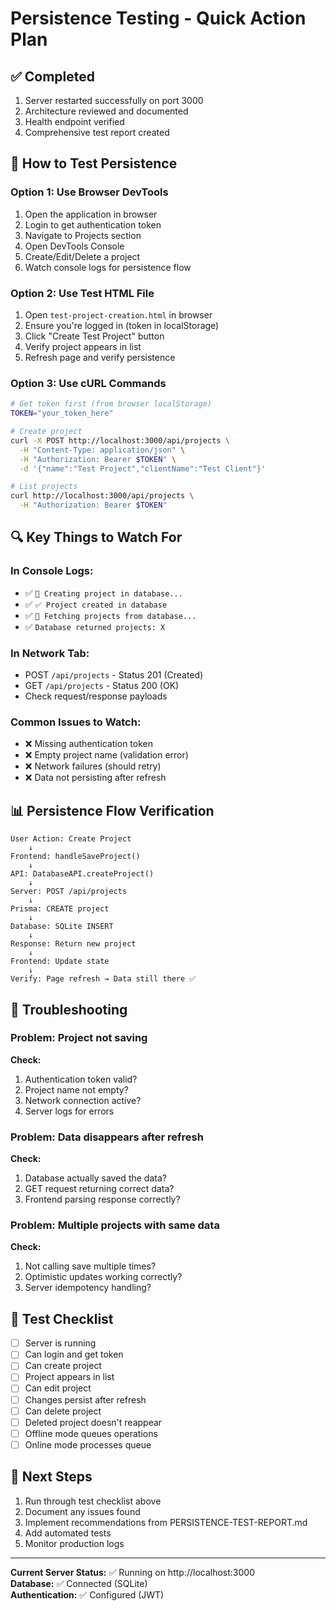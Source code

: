 # Persistence Testing - Quick Action Plan

## ✅ Completed
1. Server restarted successfully on port 3000
2. Architecture reviewed and documented
3. Health endpoint verified
4. Comprehensive test report created

## 🎯 How to Test Persistence

### Option 1: Use Browser DevTools
1. Open the application in browser
2. Login to get authentication token
3. Navigate to Projects section
4. Open DevTools Console
5. Create/Edit/Delete a project
6. Watch console logs for persistence flow

### Option 2: Use Test HTML File
1. Open `test-project-creation.html` in browser
2. Ensure you're logged in (token in localStorage)
3. Click "Create Test Project" button
4. Verify project appears in list
5. Refresh page and verify persistence

### Option 3: Use cURL Commands
```bash
# Get token first (from browser localStorage)
TOKEN="your_token_here"

# Create project
curl -X POST http://localhost:3000/api/projects \
  -H "Content-Type: application/json" \
  -H "Authorization: Bearer $TOKEN" \
  -d '{"name":"Test Project","clientName":"Test Client"}'

# List projects
curl http://localhost:3000/api/projects \
  -H "Authorization: Bearer $TOKEN"
```

## 🔍 Key Things to Watch For

### In Console Logs:
- ✅ `📡 Creating project in database...`
- ✅ `✅ Project created in database`
- ✅ `📡 Fetching projects from database...`
- ✅ `Database returned projects: X`

### In Network Tab:
- POST `/api/projects` - Status 201 (Created)
- GET `/api/projects` - Status 200 (OK)
- Check request/response payloads

### Common Issues to Watch:
- ❌ Missing authentication token
- ❌ Empty project name (validation error)
- ❌ Network failures (should retry)
- ❌ Data not persisting after refresh

## 📊 Persistence Flow Verification

```
User Action: Create Project
    ↓
Frontend: handleSaveProject()
    ↓
API: DatabaseAPI.createProject()
    ↓
Server: POST /api/projects
    ↓
Prisma: CREATE project
    ↓
Database: SQLite INSERT
    ↓
Response: Return new project
    ↓
Frontend: Update state
    ↓
Verify: Page refresh → Data still there ✅
```

## 🐛 Troubleshooting

### Problem: Project not saving
**Check:**
1. Authentication token valid?
2. Project name not empty?
3. Network connection active?
4. Server logs for errors

### Problem: Data disappears after refresh
**Check:**
1. Database actually saved the data?
2. GET request returning correct data?
3. Frontend parsing response correctly?

### Problem: Multiple projects with same data
**Check:**
1. Not calling save multiple times?
2. Optimistic updates working correctly?
3. Server idempotency handling?

## 📝 Test Checklist

- [ ] Server is running
- [ ] Can login and get token
- [ ] Can create project
- [ ] Project appears in list
- [ ] Can edit project
- [ ] Changes persist after refresh
- [ ] Can delete project
- [ ] Deleted project doesn't reappear
- [ ] Offline mode queues operations
- [ ] Online mode processes queue

## 🚀 Next Steps

1. Run through test checklist above
2. Document any issues found
3. Implement recommendations from PERSISTENCE-TEST-REPORT.md
4. Add automated tests
5. Monitor production logs

---

**Current Server Status:** ✅ Running on http://localhost:3000  
**Database:** ✅ Connected (SQLite)  
**Authentication:** ✅ Configured (JWT)




